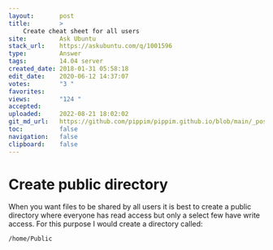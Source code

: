 ```yaml
---
layout:       post
title:        >
    Create cheat sheet for all users
site:         Ask Ubuntu
stack_url:    https://askubuntu.com/q/1001596
type:         Answer
tags:         14.04 server
created_date: 2018-01-31 05:58:18
edit_date:    2020-06-12 14:37:07
votes:        "3 "
favorites:    
views:        "124 "
accepted:     
uploaded:     2022-08-21 18:02:02
git_md_url:   https://github.com/pippim/pippim.github.io/blob/main/_posts/2018/2018-01-31-Create-cheat-sheet-for-all-users.md
toc:          false
navigation:   false
clipboard:    false
---
```


# Create public directory

When you want files to be shared by all users it is best to create a public directory where everyone has read access but only a select few have write access. For this purpose I would create a directory called:

``` 
/home/Public
```
